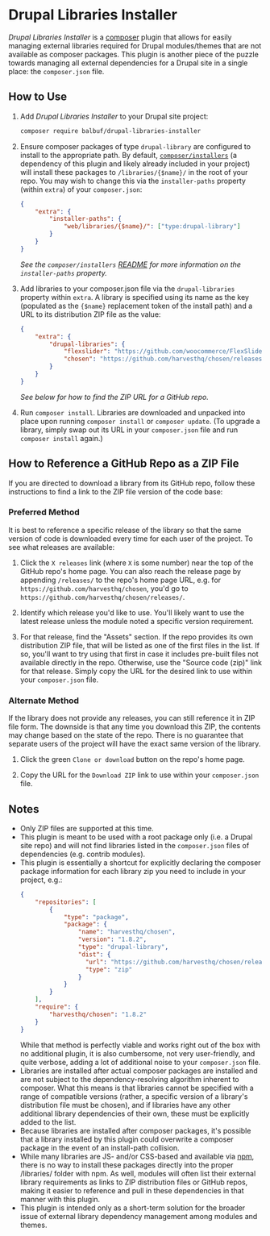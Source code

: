 # Drupal Libraries Installer

_Drupal Libraries Installer_ is a [composer][composer] plugin that allows for easily
managing external libraries required for Drupal modules/themes that are not available
as composer packages. This plugin is another piece of the puzzle towards managing all
external dependencies for a Drupal site in a single place: the `composer.json` file.

## How to Use

1. Add _Drupal Libraries Installer_ to your Drupal site project:

    ```sh
    composer require balbuf/drupal-libraries-installer
    ```

1. Ensure composer packages of type `drupal-library` are configured to install to the
appropriate path. By default, [`composer/installers`][installers] (a dependency of
this plugin and likely already included in your project) will install these packages
to `/libraries/{$name}/` in the root of your repo. You may wish to change this via
the `installer-paths` property (within `extra`) of your `composer.json`:

    ```json
    {
        "extra": {
            "installer-paths": {
                "web/libraries/{$name}/": ["type:drupal-library"]
            }
        }
    }
    ```

    _See the `composer/installers` [README][installers readme] for more information on
    the `installer-paths` property._

1. Add libraries to your composer.json file via the `drupal-libraries` property
within `extra`. A library is specified using its name as the key (populated as
the `{$name}` replacement token of the install path) and a URL to its distribution
ZIP file as the value:

    ```json
    {
        "extra": {
            "drupal-libraries": {
                "flexslider": "https://github.com/woocommerce/FlexSlider/archive/2.6.4.zip",
                "chosen": "https://github.com/harvesthq/chosen/releases/download/v1.8.2/chosen_v1.8.2.zip"
            }
        }
    }
    ```
    _See below for how to find the ZIP URL for a GitHub repo._

1. Run `composer install`. Libraries are downloaded and unpacked into place upon running
`composer install` or `composer update`. (To upgrade a library, simply swap out its URL
in your `composer.json` file and run `composer install` again.)

## How to Reference a GitHub Repo as a ZIP File

If you are directed to download a library from its GitHub repo, follow these instructions
to find a link to the ZIP file version of the code base:

### Preferred Method

It is best to reference a specific release of the library so that the same version of
code is downloaded every time for each user of the project. To see what releases are
available:

1. Click the `X releases` link (where `X` is some number) near the top of the
GitHub repo's home page. You can also reach the release page by appending `/releases/`
to the repo's home page URL, e.g. for `https://github.com/harvesthq/chosen`, you'd
go to `https://github.com/harvesthq/chosen/releases/`.

1. Identify which release you'd like to use. You'll likely want to use the latest release
unless the module noted a specific version requirement.

1. For that release, find the "Assets" section. If the repo provides its own distribution
ZIP file, that will be listed as one of the first files in the list. If so, you'll want to
try using that first in case it includes pre-built files not available directly in the repo.
Otherwise, use the "Source code (zip)" link for that release. Simply copy the URL for the
desired link to use within your `composer.json` file.

### Alternate Method

If the library does not provide any releases, you can still reference it in ZIP file form.
The downside is that any time you download this ZIP, the contents may change based on the
state of the repo. There is no guarantee that separate users of the project will have the
exact same version of the library.

1. Click the green `Clone or download` button on the repo's home page.

1. Copy the URL for the `Download ZIP` link to use within your `composer.json` file.

## Notes

- Only ZIP files are supported at this time.
- This plugin is meant to be used with a root package only (i.e. a Drupal site repo)
and will not find libraries listed in the `composer.json` files of dependencies
(e.g. contrib modules).
- This plugin is essentially a shortcut for explicitly declaring the composer package
information for each library zip you need to include in your project, e.g.:
    ```json
    {
        "repositories": [
            {
                "type": "package",
                "package": {
                    "name": "harvesthq/chosen",
                    "version": "1.8.2",
                    "type": "drupal-library",
                    "dist": {
                      "url": "https://github.com/harvesthq/chosen/releases/download/v1.8.2/chosen_v1.8.2.zip",
                      "type": "zip"
                    }
                }
            }
        ],
        "require": {
            "harvesthq/chosen": "1.8.2"
        }
    }
    ```
    While that method is perfectly viable and works right out of the box with no additional
    plugin, it is also cumbersome, not very user-friendly, and quite verbose, adding
    a lot of additional noise to your `composer.json` file.
- Libraries are installed after actual composer packages are installed and are not
subject to the dependency-resolving algorithm inherent to composer. What this means
is that libraries cannot be specified with a range of compatible versions (rather,
a specific version of a library's distribution file must be chosen), and if libraries
have any other additional library dependencies of their own, these must be explicitly
added to the list.
- Because libraries are installed after composer packages, it's possible that a library
installed by this plugin could overwrite a composer package in the event of an
install-path collision.
- While many libraries are JS- and/or CSS-based and available via [npm][npm], there is
no way to install these packages directly into the proper /libraries/ folder with npm.
As well, modules will often list their external library requirements as links to ZIP
distribution files or GitHub repos, making it easier to reference and pull in these
dependencies in that manner with this plugin.
- This plugin is intended only as a short-term solution for the broader issue of
external library dependency management among modules and themes.

[composer]: https://getcomposer.org/
[npm]: https://www.npmjs.com/
[installers]: https://packagist.org/packages/composer/installers
[installers readme]: https://github.com/composer/installers#custom-install-paths

